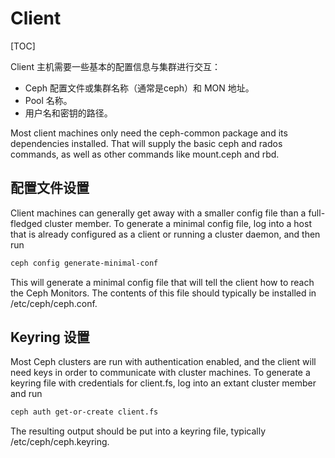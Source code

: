 # Client

[TOC]

Client 主机需要一些基本的配置信息与集群进行交互：

*  Ceph 配置文件或集群名称（通常是ceph）和 MON 地址。
* Pool 名称。
* 用户名和密钥的路径。

Most client machines only need the ceph-common package and its dependencies installed. That will supply the basic ceph and rados commands, as well as other commands like mount.ceph and rbd.

## 配置文件设置
Client machines can generally get away with a smaller config file than a full-fledged cluster member. To generate a minimal config file, log into a host that is already configured as a client or running a cluster daemon, and then run

```bash
ceph config generate-minimal-conf
```

This will generate a minimal config file that will tell the client how to reach the Ceph Monitors. The contents of this file should typically be installed in /etc/ceph/ceph.conf.

## Keyring 设置

Most Ceph clusters are run with authentication enabled, and the client will need keys in order to communicate with cluster machines. To generate a keyring file with credentials for client.fs, log into an extant cluster member and run

```bash
ceph auth get-or-create client.fs
```

The resulting output should be put into a keyring file, typically /etc/ceph/ceph.keyring.